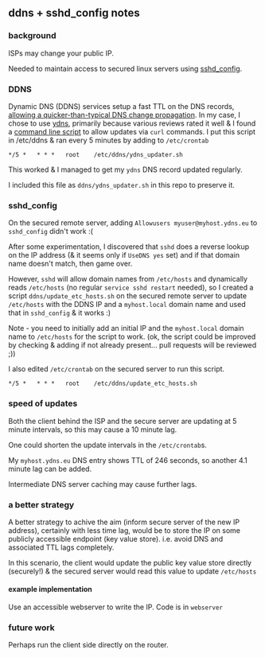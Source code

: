 ## ddns + sshd_config notes

### background

ISPs may change your public IP.

Needed to maintain access to secured linux servers using [sshd_config](https://man7.org/linux/man-pages/man5/sshd_config.5.html).

### DDNS

Dynamic DNS (DDNS) services setup a fast TTL on the DNS records, [allowing a quicker-than-typical DNS change propagation](https://superuser.com/questions/453622/how-does-dynamicdns-act-immediately).
In my case, I chose to use [ydns](ydns.io), primarily because various reviews rated it well & I found a [command line script](https://raw.githubusercontent.com/ydns/bash-updater/master/updater.sh) to allow updates via `curl` commands.
I put this script in /etc/ddns & ran every 5 minutes by adding to `/etc/crontab`
```
*/5 *   * * *   root    /etc/ddns/ydns_updater.sh
```

This worked & I managed to get my `ydns` DNS record updated regularly.

I included this file as `ddns/ydns_updater.sh` in this repo to preserve it.

### sshd_config

On the secured remote server, adding `Allowusers myuser@myhost.ydns.eu` to `sshd_config` didn't work :(

After some experimentation, I discovered that `sshd` does a reverse lookup on the IP address (& it seems only if `UseDNS yes` set) and if that domain name doesn't match, then game over.

However, `sshd` will allow domain names from `/etc/hosts` and dynamically reads `/etc/hosts` (no regular `service sshd restart` needed), so I created a script `ddns/update_etc_hosts.sh` on the secured remote server to update `/etc/hosts` with the DDNS IP and a `myhost.local` domain name and used that in `sshd_config` & it works :)

Note - you need to initially add an initial IP and the `myhost.local` domain name to `/etc/hosts` for the script to work.
(ok, the script could be improved by checking & adding if not already present... pull requests will be reviewed ;))

I also edited `/etc/crontab` on the secured server to run this script.
```
*/5 *   * * *   root    /etc/ddns/update_etc_hosts.sh
```

### speed of updates

Both the client behind the ISP and the secure server are updating at 5 minute intervals, so this may cause a 10 minute lag.

One could shorten the update intervals in the `/etc/crontab`s.

My `myhost.ydns.eu` DNS entry shows TTL of 246 seconds, so another 4.1 minute lag can be added.

Intermediate DNS server caching may cause further lags.

### a better strategy

A better strategy to achive the aim (inform secure server of the new IP address), certainly with less time lag, would be to store the IP on some publicly accessible endpoint (key value store).
i.e. avoid DNS and associated TTL lags completely.

In this scenario, the client would update the public key value store directly (securely!) & the secured server would read this value to update `/etc/hosts`

#### example implementation
Use an accessible webserver to write the IP. Code is in `webserver`

### future work
Perhaps run the client side directly on the router.
